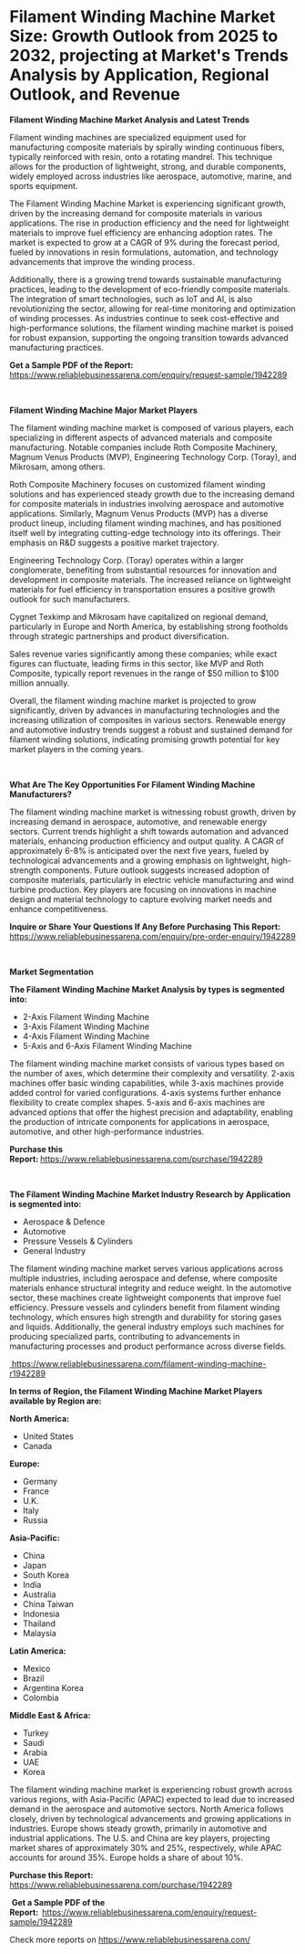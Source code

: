 <p><h1>Filament Winding Machine Market Size: Growth Outlook from 2025 to 2032, projecting at Market's Trends Analysis by Application, Regional Outlook, and Revenue</h1></p><p><strong>Filament Winding Machine Market Analysis and Latest Trends</strong></p>
<p><p>Filament winding machines are specialized equipment used for manufacturing composite materials by spirally winding continuous fibers, typically reinforced with resin, onto a rotating mandrel. This technique allows for the production of lightweight, strong, and durable components, widely employed across industries like aerospace, automotive, marine, and sports equipment.</p><p>The Filament Winding Machine Market is experiencing significant growth, driven by the increasing demand for composite materials in various applications. The rise in production efficiency and the need for lightweight materials to improve fuel efficiency are enhancing adoption rates. The market is expected to grow at a CAGR of 9% during the forecast period, fueled by innovations in resin formulations, automation, and technology advancements that improve the winding process.</p><p>Additionally, there is a growing trend towards sustainable manufacturing practices, leading to the development of eco-friendly composite materials. The integration of smart technologies, such as IoT and AI, is also revolutionizing the sector, allowing for real-time monitoring and optimization of winding processes. As industries continue to seek cost-effective and high-performance solutions, the filament winding machine market is poised for robust expansion, supporting the ongoing transition towards advanced manufacturing practices.</p></p>
<p><strong>Get a Sample PDF of the Report:&nbsp;</strong> <a href="https://www.reliablebusinessarena.com/enquiry/request-sample/1942289?utm_campaign=2779&utm_medium=2&utm_source=Github&utm_content=ia&utm_term=11042025&utm_id=filament-winding-machine">https://www.reliablebusinessarena.com/enquiry/request-sample/1942289</a></p>
<p>&nbsp;</p>
<p><strong>Filament Winding Machine Major Market Players</strong></p>
<p><p>The filament winding machine market is composed of various players, each specializing in different aspects of advanced materials and composite manufacturing. Notable companies include Roth Composite Machinery, Magnum Venus Products (MVP), Engineering Technology Corp. (Toray), and Mikrosam, among others. </p><p>Roth Composite Machinery focuses on customized filament winding solutions and has experienced steady growth due to the increasing demand for composite materials in industries involving aerospace and automotive applications. Similarly, Magnum Venus Products (MVP) has a diverse product lineup, including filament winding machines, and has positioned itself well by integrating cutting-edge technology into its offerings. Their emphasis on R&D suggests a positive market trajectory.</p><p>Engineering Technology Corp. (Toray) operates within a larger conglomerate, benefiting from substantial resources for innovation and development in composite materials. The increased reliance on lightweight materials for fuel efficiency in transportation ensures a positive growth outlook for such manufacturers.</p><p>Cygnet Texkimp and Mikrosam have capitalized on regional demand, particularly in Europe and North America, by establishing strong footholds through strategic partnerships and product diversification. </p><p>Sales revenue varies significantly among these companies; while exact figures can fluctuate, leading firms in this sector, like MVP and Roth Composite, typically report revenues in the range of $50 million to $100 million annually. </p><p>Overall, the filament winding machine market is projected to grow significantly, driven by advances in manufacturing technologies and the increasing utilization of composites in various sectors. Renewable energy and automotive industry trends suggest a robust and sustained demand for filament winding solutions, indicating promising growth potential for key market players in the coming years.</p></p>
<p>&nbsp;</p>
<p><strong>What Are The Key Opportunities For Filament Winding Machine Manufacturers?</strong></p>
<p><p>The filament winding machine market is witnessing robust growth, driven by increasing demand in aerospace, automotive, and renewable energy sectors. Current trends highlight a shift towards automation and advanced materials, enhancing production efficiency and output quality. A CAGR of approximately 6-8% is anticipated over the next five years, fueled by technological advancements and a growing emphasis on lightweight, high-strength components. Future outlook suggests increased adoption of composite materials, particularly in electric vehicle manufacturing and wind turbine production. Key players are focusing on innovations in machine design and material technology to capture evolving market needs and enhance competitiveness.</p></p>
<p><strong>Inquire or Share Your Questions If Any Before Purchasing This Report:</strong> <a href="https://www.reliablebusinessarena.com/enquiry/pre-order-enquiry/1942289?utm_campaign=2779&utm_medium=2&utm_source=Github&utm_content=ia&utm_term=11042025&utm_id=filament-winding-machine">https://www.reliablebusinessarena.com/enquiry/pre-order-enquiry/1942289</a></p>
<p>&nbsp;</p>
<p><strong>Market Segmentation</strong></p>
<p><strong>The Filament Winding Machine Market Analysis by types is segmented into:</strong></p>
<p><ul><li>2-Axis Filament Winding Machine</li><li>3-Axis Filament Winding Machine</li><li>4-Axis Filament Winding Machine</li><li>5-Axis and 6-Axis Filament Winding Machine</li></ul></p>
<p><p>The filament winding machine market consists of various types based on the number of axes, which determine their complexity and versatility. 2-axis machines offer basic winding capabilities, while 3-axis machines provide added control for varied configurations. 4-axis systems further enhance flexibility to create complex shapes. 5-axis and 6-axis machines are advanced options that offer the highest precision and adaptability, enabling the production of intricate components for applications in aerospace, automotive, and other high-performance industries.</p></p>
<p><strong>Purchase this Report:&nbsp;</strong><a href="https://www.reliablebusinessarena.com/purchase/1942289?utm_campaign=2779&utm_medium=2&utm_source=Github&utm_content=ia&utm_term=11042025&utm_id=filament-winding-machine">https://www.reliablebusinessarena.com/purchase/1942289</a></p>
<p>&nbsp;</p>
<p><strong>The Filament Winding Machine Market Industry Research by Application is segmented into:</strong></p>
<p><ul><li>Aerospace & Defence</li><li>Automotive</li><li>Pressure Vessels & Cylinders</li><li>General Industry</li></ul></p>
<p><p>The filament winding machine market serves various applications across multiple industries, including aerospace and defense, where composite materials enhance structural integrity and reduce weight. In the automotive sector, these machines create lightweight components that improve fuel efficiency. Pressure vessels and cylinders benefit from filament winding technology, which ensures high strength and durability for storing gases and liquids. Additionally, the general industry employs such machines for producing specialized parts, contributing to advancements in manufacturing processes and product performance across diverse fields.</p></p>
<p><a href="https://www.reliablebusinessarena.com/filament-winding-machine-r1942289?utm_campaign=2779&utm_medium=2&utm_source=Github&utm_content=ia&utm_term=11042025&utm_id=filament-winding-machine">&nbsp;https://www.reliablebusinessarena.com/filament-winding-machine-r1942289</a></p>
<p><strong>In terms of Region, the Filament Winding Machine Market Players available by Region are:</strong></p>
<p>
    <p> <strong> North America: </strong>
        <ul>
            <li>United States</li>
            <li>Canada</li>
        </ul>
        </p> 
    <p> <strong> Europe: </strong>
        <ul>
            <li>Germany</li>
            <li>France</li>
            <li>U.K.</li>
            <li>Italy</li>
            <li>Russia</li>
        </ul>
        </p> 
    <p> <strong> Asia-Pacific: </strong>
        <ul>
            <li>China</li>
            <li>Japan</li>
            <li>South Korea</li>
            <li>India</li>
            <li>Australia</li>
            <li>China Taiwan</li>
            <li>Indonesia</li>
            <li>Thailand</li>
            <li>Malaysia</li>
        </ul>
        </p> 
    <p> <strong> Latin America: </strong>
        <ul>
            <li>Mexico</li>
            <li>Brazil</li>
            <li>Argentina Korea</li>
            <li>Colombia</li>
        </ul>
        </p> 
    <p> <strong> Middle East & Africa: </strong>
        <ul>
            <li>Turkey</li>
            <li>Saudi</li>
            <li>Arabia</li>
            <li>UAE</li>
            <li>Korea</li>
        </ul>
    </p>
    </p>
<p><p>The filament winding machine market is experiencing robust growth across various regions, with Asia-Pacific (APAC) expected to lead due to increased demand in the aerospace and automotive sectors. North America follows closely, driven by technological advancements and growing applications in industries. Europe shows steady growth, primarily in automotive and industrial applications. The U.S. and China are key players, projecting market shares of approximately 30% and 25%, respectively, while APAC accounts for around 35%. Europe holds a share of about 10%.</p></p>
<p><strong>Purchase this Report: </strong><a href="https://www.reliablebusinessarena.com/purchase/1942289?utm_campaign=2779&utm_medium=2&utm_source=Github&utm_content=ia&utm_term=11042025&utm_id=filament-winding-machine">https://www.reliablebusinessarena.com/purchase/1942289</a></p>
<p>&nbsp;<strong>Get a Sample PDF of the Report:&nbsp;&nbsp;</strong><a href="https://www.reliablebusinessarena.com/enquiry/request-sample/1942289?utm_campaign=2779&utm_medium=2&utm_source=Github&utm_content=ia&utm_term=11042025&utm_id=filament-winding-machine">https://www.reliablebusinessarena.com/enquiry/request-sample/1942289</a></p>
<p><strong></strong></p>
<p>Check more reports on <a href="https://www.reliablebusinessarena.com/?utm_campaign=2779&utm_medium=2&utm_source=Github&utm_content=ia&utm_term=11042025&utm_id=filament-winding-machine">https://www.reliablebusinessarena.com/</a></p>